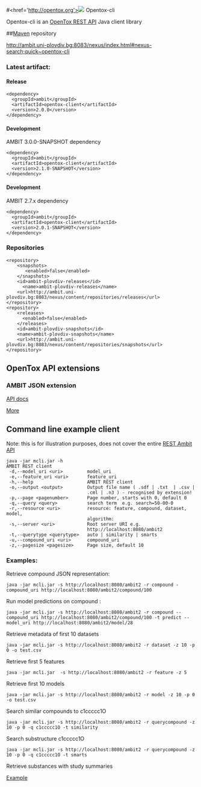 #<href='http://opentox.org'><img src='http://opentox.org/logo.png'></a> Opentox-cli


Opentox-cli is an [OpenTox REST API](http://opentox.org/dev/apis) Java client library

##[Maven](http://maven.apache.org/) repository

 http://ambit.uni-plovdiv.bg:8083/nexus/index.html#nexus-search;quick~opentox-cli

### Latest artifact: 

#### Release
```` 
<dependency>
  <groupId>ambit</groupId>
  <artifactId>opentox-client</artifactId>
  <version>2.0.0</version>
</dependency>
````

#### Development
AMBIT 3.0.0-SNAPSHOT dependency
```` 
<dependency>
  <groupId>ambit</groupId>
  <artifactId>opentox-client</artifactId>
  <version>2.1.0-SNAPSHOT</version>
</dependency>
````

#### Development
AMBIT 2.7.x dependency
```` 
<dependency>
  <groupId>ambit</groupId>
  <artifactId>opentox-client</artifactId>
  <version>2.0.1-SNAPSHOT</version>
</dependency>
````

### Repositories
````
<repository>
    <snapshots>
       <enabled>false</enabled>
    </snapshots>
    <id>ambit-plovdiv-releases</id>
      <name>ambit-plovdiv-releases</name>
    <url>http://ambit.uni-plovdiv.bg:8083/nexus/content/repositories/releases</url>
</repository>
<repository>
    <releases>
      <enabled>false</enabled>
    </releases>
    <id>ambit-plovdiv-snapshots</id>
    <name>ambit-plovdiv-snapshots</name>
    <url>http://ambit.uni-plovdiv.bg:8083/nexus/content/repositories/snapshots</url>
</repository>
````

## OpenTox API extensions

### AMBIT JSON extension 
   
[API docs](http://ideaconsult.github.io/examples-ambit/apidocs/)

[More](https://github.com/ideaconsult/examples-ambit/tree/master/ambit-json-docs)

## Command line example client
Note: this is for illustration purposes, does not cover the entire [REST Ambit API](https://github.com/ideaconsult/examples-ambit/tree/master/ambit-json-docs)

````
java -jar mcli.jar -h
AMBIT REST client
 -d,--model_uri <uri>         model_uri
 -e,--feature_uri <uri>       feature_uri
 -h,--help                    AMBIT REST client
 -o,--output <output>         Output file name ( .sdf | .txt  | .csv |
                              .cml | .n3 ) - recognised by extension!
 -p,--page <pagenumber>       Page number, starts with 0, default 0
 -q,--query <query>           search term  e.g. search=50-00-0
 -r,--resource <uri>          resource: feature, compound, dataset, model,
                              algorithm:
 -s,--server <uri>            Root server URI e.g.
                              http://localhost:8080/ambit2
 -t,--querytype <querytype>   auto | similarity | smarts
 -u,--compound_uri <uri>      compound_uri
 -z,--pagesize <pagesize>     Page size, default 10
````

### Examples:

Retrieve compound JSON representation:
```
java -jar mcli.jar -s http://localhost:8080/ambit2 -r compound -compound_uri http://localhost:8080/ambit2/compound/100
```

Run model predictions on compound :
````
java -jar mcli.jar -s http://localhost:8080/ambit2 -r compound --compound_uri http://localhost:8080/ambit2/compound/100 -t predict --model_uri http://localhost:8080/ambit2/model/28
````

Retrieve metadata of first 10 datasets
````
java -jar mcli.jar -s http://localhost:8080/ambit2 -r dataset -z 10 -p 0 -o test.csv
````

Retrieve first 5 features
````
java -jar mcli.jar  -s http://localhost:8080/ambit2 -r feature -z 5
````

Retrieve first 10 models
````
java -jar mcli.jar -s http://localhost:8080/ambit2 -r model -z 10 -p 0 -o test.csv
````

Search similar compounds to c1ccccc1O
````
java -jar mcli.jar -s http://localhost:8080/ambit2 -r querycompound -z 10 -p 0 -q c1ccccc1O -t similarity
````

Search substructure c1ccccc1O
````
java -jar mcli.jar -s http://localhost:8080/ambit2 -r querycompound -z 10 -p 0 -q c1ccccc1O -t smarts
````

Retrieve substances with study summaries 

[Example](https://github.com/ideaconsult/examples-ambit/blob/master/ambit-json-docs/substance_withstudysummary.md)








